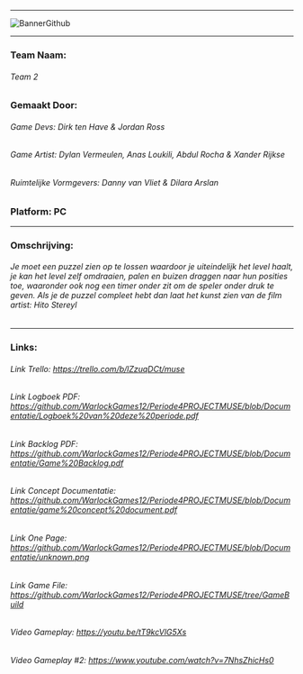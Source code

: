 -------------------------------------------------------------------------------------------------------------------------------------------------------------
![BannerGithub](https://user-images.githubusercontent.com/47526227/172595380-d5d1273f-4919-41d4-826a-604e924f3ff7.png)

-------------------------------------------------------------------------------------------------------------------------------------------------------------
### Team Naam: 
###### Team 2
### Gemaakt Door: 
######     Game Devs: Dirk ten Have & Jordan Ross
######     Game Artist: Dylan Vermeulen, Anas Loukili, Abdul Rocha & Xander Rijkse
######     Ruimtelijke Vormgevers: Danny van Vliet & Dilara Arslan
### Platform: PC
-------------------------------------------------------------------------------------------------------------------------------------------------------------
### Omschrijving:
###### Je moet een puzzel zien op te lossen waardoor je uiteindelijk het level haalt, je kan het level zelf omdraaien, palen en buizen draggen naar hun posities toe, waaronder ook nog een timer onder zit om de speler onder druk te geven. Als je de puzzel compleet hebt dan laat het kunst zien van de film artist: Hito Stereyl
-------------------------------------------------------------------------------------------------------------------------------------------------------------
### Links: 
###### Link Trello: https://trello.com/b/lZzuqDCt/muse
###### Link Logboek PDF: https://github.com/WarlockGames12/Periode4PROJECTMUSE/blob/Documentatie/Logboek%20van%20deze%20periode.pdf
###### Link Backlog PDF: https://github.com/WarlockGames12/Periode4PROJECTMUSE/blob/Documentatie/Game%20Backlog.pdf
###### Link Concept Documentatie: https://github.com/WarlockGames12/Periode4PROJECTMUSE/blob/Documentatie/game%20concept%20document.pdf
###### Link One Page: https://github.com/WarlockGames12/Periode4PROJECTMUSE/blob/Documentatie/unknown.png
###### Link Game File: https://github.com/WarlockGames12/Periode4PROJECTMUSE/tree/GameBuild
###### Video Gameplay: https://youtu.be/tT9kcVlG5Xs
###### Video Gameplay #2: https://www.youtube.com/watch?v=7NhsZhicHs0


